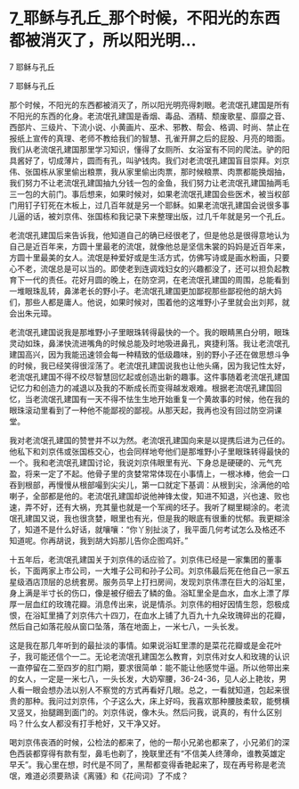 # 7_耶稣与孔丘_那个时候，不阳光的东西都被消灭了，所以阳光明...

7 耶稣与孔丘

7 耶稣与孔丘

那个时候，不阳光的东西都被消灭了，所以阳光明亮得刺眼。老流氓孔建国是所有不阳光的东西的化身。老流氓孔建国是香烟、毒品、酒精、颓废歌星、靡靡之音、西部片、三级片、下流小说、小黄画片、巫术、邪教、帮会、格调、时尚、禁止在报纸上宣传的真理、老师不教给我们的智慧、孔雀开屏之后的屁股、月亮的暗面。我们从老流氓孔建国那里学习知识，懂得了女厕所、女浴室有不同的爬法。驴的阳具酱好了，切成薄片，圆而有孔，叫驴钱肉。我们对老流氓孔建国盲目崇拜。刘京伟、张国栋从家里偷出粮票，我从家里偷出肉票，那时候粮票、肉票都能换烟抽，我们努力不让老流氓孔建国抽九分钱一包的金鱼，我们努力让老流氓孔建国抽两毛三一包的大前门。事后想来，如果时候对，如果老流氓孔建国会些医术，被当权部门用钉子钉死在木板上，过几百年就是另一个耶稣。如果老流氓孔建国会说很多事儿逼的话，被刘京伟、张国栋和我记录下来整理出版，过几千年就是另一个孔丘。

老流氓孔建国后来告诉我，他知道自己的确已经很老了，但是他总是很得意地认为自己是近百年来，方圆十里最老的流氓，就像他总是坚信朱裳的妈妈是近百年来，方圆十里最美的女人。流氓是种爱好或是生活方式，仿佛写诗或是画水粉画，只要心不老，流氓总是可以当的。即使老到连调戏妇女的兴趣都没了，还可以担负起教育下一代的责任。花好月圆的晚上，在防空洞，在老流氓孔建国的周围，总能看到一堆眼珠乱转，鼻涕老长的野小子。老流氓孔建国更加鄙视那些鄙视他的胡大妈们，那些人都是庸人。他说，如果时候对，围着他的这堆野小子里就会出刘邦，就会出朱元璋。

老流氓孔建国说我是那堆野小子里眼珠转得最快的一个。我的眼睛黑白分明，眼珠灵动如珠，鼻涕快流进嘴角的时候总能及时地吸进鼻孔，爽捷利落。我让老流氓孔建国高兴，因为我能迅速领会每一种精致的低级趣味，别的野小子还在做思想斗争的时候，我已经笑得很淫荡了。老流氓孔建国说我也让他头痛，因为我记性太好，老流氓孔建国不得不绞尽智慧回忆起或创造出新的趣事。这件事随着老流氓孔建国记忆力和创造力的减退以及我的不断成长而变得越发艰难。根据老流氓孔建国回忆，当老流氓孔建国有一天不得不怯生生地开始重复一个黄故事的时候，他在我的眼珠滚动里看到了一种他不能鄙视的鄙视。从那天起，我再也没有回过防空洞课堂。

我对老流氓孔建国的赞誉并不以为然。老流氓孔建国向来是以提携后进为己任的。他私下和刘京伟或张国栋交心，也会同样地夸他们是那堆野小子里眼珠转得最快的一个。我和老流氓孔建国讨论，我说刘京伟眼里有光、下身总是硬硬的、元气充盈，将来一定了不起。他骨子里的贪婪常常体现在小事情上，一根冰棒，他会一口吞到根部，再慢慢从根部嘬到尖尖儿，第一口就定下基调：从根到尖，涂满他的哈喇子，全部都是他的。老流氓孔建国却说他神锋太俊，知进不知退，兴也速、败也速，弄不好，还有大祸，充其量也就是一个军阀的坯子。我听了糊里糊涂的。老流氓孔建国又说，我也很贪婪，眼里也有光，但是我的眼底有很重的忧郁。我更糊涂了，知道不是什么好话，就嚷嚷：“你丫别扯淡了，我平面几何考试怎么及格还不知道呢。你再胡说，我到胡大妈那儿告你企图鸡奸。”

十五年后，老流氓孔建国关于刘京伟的话应验了。刘京伟已经是一家集团的董事长，下面两家上市公司，一大堆子公司和孙子公司。刘京伟最后死在他自己一家五星级酒店顶层的总统套房。服务员早上打扫房间，发现刘京伟漂在巨大的浴缸里，身上满是半寸长的伤口，像是被仔细去了鳞的鱼。浴缸里全是血水，血水上漂了厚厚一层血红的玫瑰花瓣。消息传出来，说是情杀。刘京伟的相好因情生怨，怨极成恨，在浴缸里捅了刘京伟六十四刀，在血水上铺了九百九十九朵玫瑰碎出的花瓣，然后自己如落花般从窗口坠落，落在地面上，一米七八，一头长发。

这是我在那几年听到的最扯淡的事情。如果说浴缸里漂的是菜花花瓣或是金花叶子，我可能还信个一二。无论老流氓孔建国怎么教育，刘京伟对女人和玫瑰的认识一直停留在二至四岁的肛门期，要求很简单：能不能让他感觉牛逼。所以他带出来的女人，一定是一米七八，一头长发，大奶窄腰，36-24-36，见人必上艳妆，男人看一眼会想办法以别人不察觉的方式再看好几眼。总之，一看就知道，包起来很贵的那种。我问过刘京伟，个子这么大，床上好吗，我喜欢那种腰肢柔软，能劈横叉竖叉，抬腿踢到面门的。刘京伟说，像木头。然后问我，说真的，有什么区别吗？什么女人都没有打手枪好，又干净又好。

喝刘京伟丧酒的时候，公检法的都来了，他的一帮小兄弟也都来了，小兄弟们的深色西装都穿得有款有型，鼻毛也剃了，挽联里还有“不信美人终薄命，谁教英雄定早夭”。我心里在想，时代是不同了，黑帮都变得香艳起来了，现在再号称是老流氓，难道必须要熟读《离骚》和《花间词》了不成？